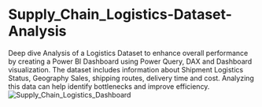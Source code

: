 # Supply_Chain_Logistics-Dataset-Analysis
Deep dive Analysis of a Logistics Dataset to enhance overall performance by creating a Power BI Dashboard using Power Query, DAX and Dashboard visualization. The dataset includes information about Shipment Logistics Status, Geography Sales, shipping routes, delivery time and cost. Analyzing this data can help identify bottlenecks and improve efficiency.
![Supply_Chain_Logistics_Dashboard](https://github.com/user-attachments/assets/01a9e0dc-b04c-4478-81b9-d9364c46f185)

